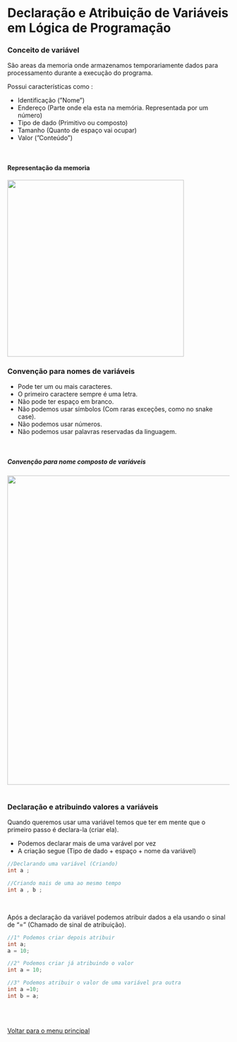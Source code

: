 # Declaração e Atribuição de Variáveis em Lógica de Programação

### Conceito de variável
São areas da memoria onde armazenamos temporariamente dados para processamento durante a execução do programa.

Possui características como :
- Identificação (”Nome”)
- Endereço (Parte onde ela esta na memória. Representada por um número)
- Tipo de dado (Primitivo ou composto)
- Tamanho (Quanto de espaço vai ocupar)
- Valor (”Conteúdo”)
<br/>


#### Representação da memoria
<img src="/Modulo%202%20-%20Variáveis%20tipos%20de%20dados%20e%20operadores/img/001.jpg" width=400px>
<br/>

### Convenção para nomes de variáveis
- Pode ter um ou mais caracteres.
- O primeiro caractere sempre é uma letra.
- Não pode ter espaço em branco.
- Não podemos usar símbolos (Com raras exceções, como no snake case).
- Não podemos usar números.
- Não podemos usar palavras reservadas da linguagem.
<br/>

##### Convenção para nome composto de variáveis
<img src="/Modulo%202%20-%20Variáveis%20tipos%20de%20dados%20e%20operadores/img/002.jpg" width=700px>
<br/>
<br/>

### Declaração e atribuindo valores a variáveis
Quando queremos usar uma variável temos que ter em mente que o primeiro passo é declara-la (criar ela).
- Podemos declarar mais de uma varável por vez
- A criação segue (Tipo de dado + espaço + nome da variável)

```c
//Declarando uma variável (Criando)
int a ;

//Criando mais de uma ao mesmo tempo
int a , b ;
```
<br/>

Após a declaração da variável podemos atribuir dados a ela usando o sinal de “=” (Chamado de sinal de atribuição).
```c
//1° Podemos criar depois atribuir 
int a; 
a = 10;

//2° Podemos criar já atribuindo o valor
int a = 10;

//3° Podemos atribuir o valor de uma variável pra outra
int a =10;
int b = a;
```

<br/>
<br/>

[Voltar para o menu principal](https://github.com/Joshpcbrrj/Boson_treinamentos-Logica_de_programacao_com_portugol_studio)
